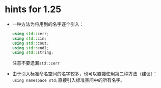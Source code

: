 # hints for 1.25

- 一种方法为将用到的名字逐个引入：

  ```cpp
  using std::cerr;
  using std::cin;
  using std::cout;
  using std::endl;
  using std::string;
  ```

  注意不要遗漏`std::cerr`

- 由于引入标准命名空间的名字较多，也可以直接使用第二种方法（建议）：`using namespace std;`直接引入标准空间中的所有名字。